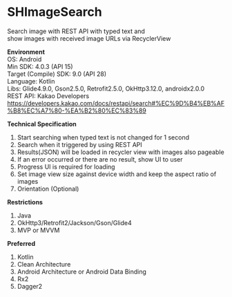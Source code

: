 # SHImageSearch
Search image with REST API with typed text and  
show images with received image URLs via RecyclerView

**Environment**  
OS: Android  
Min SDK: 4.0.3 (API 15)  
Target (Compile) SDK: 9.0 (API 28)  
Language: Kotlin  
Libs: Glide4.9.0, Gson2.5.0, Retrofit2.5.0, OkHttp3.12.0, androidx2.0.0  
REST API: Kakao Developers  
https://developers.kakao.com/docs/restapi/search#%EC%9D%B4%EB%AF%B8%EC%A7%80-%EA%B2%80%EC%83%89  

**Technical Specification**
1. Start searching when typed text is not changed for 1 second  
2. Search when it triggered by using REST API  
3. Results(JSON) will be loaded in recycler view with images also pageable  
4. If an error occurred or there are no result, show UI to user  
5. Progress UI is required for loading  
6. Set image view size against device width and keep the aspect ratio of images  
7. Orientation (Optional)  

**Restrictions**
1. Java  
2. OkHttp3/Retrofit2/Jackson/Gson/Glide4  
3. MVP or MVVM  

**Preferred**
1. Kotlin  
2. Clean Architecture  
3. Android Architecture or Android Data Binding  
4. Rx2  
5. Dagger2  

